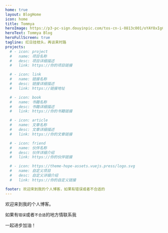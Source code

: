 ```yaml
---
home: true
layout: BlogHome
icon: home
title: Tommya
heroImage: https://p3-pc-sign.douyinpic.com/tos-cn-i-0813c001/oYAY8xIgCGAemDslAG9dKEb7AvnoACAQsAflIl~noop.jpeg?biz_tag=pcweb_cover&from=327834062&s=PackSourceEnum_SEARCH&se=false&x-expires=1731312000&x-signature=VBC0QySOAlwMA0ceRFHZYcvexfY%3D
heroText: Tommya Blog
heroFullScreen: true
tagline: 红日挂枝头，再谈来时路
projects:
  # - icon: project
  #   name: 项目名称
  #   desc: 项目详细描述
  #   link: https://你的项目链接

  # - icon: link
  #   name: 链接名称
  #   desc: 链接详细描述
  #   link: https://链接地址

  # - icon: book
  #   name: 书籍名称
  #   desc: 书籍详细描述
  #   link: https://你的书籍链接

  # - icon: article
  #   name: 文章名称
  #   desc: 文章详细描述
  #   link: https://你的文章链接

  # - icon: friend
  #   name: 伙伴名称
  #   desc: 伙伴详细介绍
  #   link: https://你的伙伴链接

  # - icon: https://theme-hope-assets.vuejs.press/logo.svg
  #   name: 自定义项目
  #   desc: 自定义详细介绍
  #   link: https://你的自定义链接

footer: 欢迎来到我的个人博客，如果有错误或者不合适的
---
```


欢迎来到我的个人博客。

如果有`错误`或者`不合适`的地方情联系我

一起进步加油！
